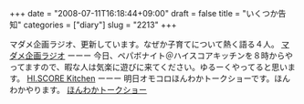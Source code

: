 +++
date = "2008-07-11T16:18:44+09:00"
draft = false
title = "いくつか告知"
categories = ["diary"]
slug = "2213"
+++

マダメ企画ラジオ、更新しています。なぜか子育てについて熱く語る４人。
<a href="http://madame-kikaku.jugem.jp/" target="_blank">マダメ企画ラジオ</a>
ーーー
今日、ペパボナイト＠ハイスコアキッチンを８時からやってますので、暇な人は気楽に遊びに来てください。ゆるーくやってると思います。
<a href="http://hi.score-kitchen.com" target="_blank">HI.SCORE Kitchen</a>
ーーー
明日オモコロほんわかトークショーです。ほんわかやります。
<a href="http://info.omocoro.jp/?eid=31" target="_blank">ほんわかトークショー</a>
